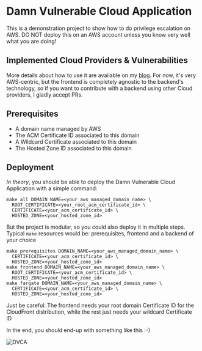 # Damn Vulnerable Cloud Application
This is a demonstration project to show how to do privilege escalation on AWS. DO NOT deploy this on an AWS account unless you know very well what you are doing!

## Implemented Cloud Providers & Vulnerabilities
More details about how to use it are available on my [blog](https://medium.com/poka-techblog/privilege-escalation-in-the-cloud-from-ssrf-to-global-account-administrator-fd943cf5a2f6). For now, it's very AWS-centric, but the frontend is completely agnostic to the backend's technology, so if you want to contribute with a backend using other Cloud providers, I gladly accept PRs.

## Prerequisites
- A domain name managed by AWS
- The ACM Certificate ID associated to this domain
- A Wildcard Certificate associated to this domain
- The Hosted Zone ID associated to this domain

## Deployment
_In theory_, you should be able to deploy the Damn Vulnerable Cloud Application with a simple command:
```
make all DOMAIN_NAME=<your_aws_managed_domain_name> \
  ROOT_CERTIFICATE=<your_root_acm_certificate_id> \
  CERTIFICATE=<your_acm_certificate_id> \
  HOSTED_ZONE=<your_hosted_zone_id>
```

But the project is modular, so you could also deploy it in multiple steps. Typical `make` resources would be: prerequisites, frontend and a backend of your choice
```
make prerequisites DOMAIN_NAME=<your_aws_managed_domain_name> \
  CERTIFICATE=<your_acm_certificate_id> \
  HOSTED_ZONE=<your_hosted_zone_id>
make frontend DOMAIN_NAME=<your_aws_managed_domain_name> \
  ROOT_CERTIFICATE=<your_acm_certificate_id> \
  HOSTED_ZONE=<your_hosted_zone_id>
make fargate DOMAIN_NAME=<your_aws_managed_domain_name> \
  CERTIFICATE=<your_acm_certificate_id> \
  HOSTED_ZONE=<your_hosted_zone_id>
```
Just be careful: The frontend needs your root domain Certificate ID for the CloudFront distribution, while the rest just needs your wildcard Certificate ID

In the end, you should end-up with something like this  :-)

![DVCA](https://raw.githubusercontent.com/m6a-UdS/dvca/master/img/DVCA.png)
